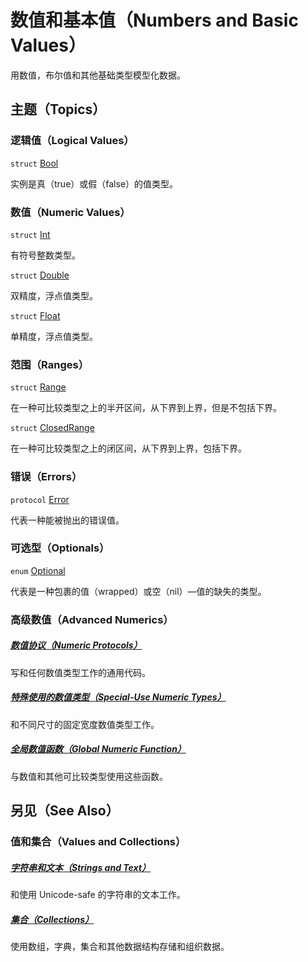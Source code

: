 # 数值和基本值（Numbers and Basic Values）

用数值，布尔值和其他基础类型模型化数据。

## 主题（Topics）

### 逻辑值（Logical Values）

`struct` [Bool](https://developer.apple.com/documentation/swift/bool)

实例是真（true）或假（false）的值类型。

### 数值（Numeric Values）

`struct` [Int](https://developer.apple.com/documentation/swift/int)

有符号整数类型。

`struct` [Double](https://developer.apple.com/documentation/swift/double)

双精度，浮点值类型。

`struct` [Float](https://developer.apple.com/documentation/swift/float)

单精度，浮点值类型。

### 范围（Ranges）

`struct` [Range](https://developer.apple.com/documentation/swift/range)

在一种可比较类型之上的半开区间，从下界到上界，但是不包括下界。

`struct` [ClosedRange](https://developer.apple.com/documentation/swift/closedrange)

在一种可比较类型之上的闭区间，从下界到上界，包括下界。

### 错误（Errors）

`protocol` [Error](https://developer.apple.com/documentation/swift/error)

代表一种能被抛出的错误值。

### 可选型（Optionals）

`enum` [Optional](https://developer.apple.com/documentation/swift/optional)

代表是一种包裹的值（wrapped）或空（nil）—值的缺失的类型。

### 高级数值（Advanced Numerics）

##### [数值协议（Numeric Protocols）](https://developer.apple.com/documentation/swift/numbers_and_basic_values/numeric_protocols)

写和任何数值类型工作的通用代码。

##### [特殊使用的数值类型（Special-Use Numeric Types）](https://developer.apple.com/documentation/swift/numbers_and_basic_values/special_use_numeric_types)

和不同尺寸的固定宽度数值类型工作。

##### [全局数值函数（Global Numeric Function）](https://developer.apple.com/documentation/swift/numbers_and_basic_values/global_numeric_functions)

与数值和其他可比较类型使用这些函数。

## 另见（See Also）

### 值和集合（Values and Collections）

##### [字符串和文本（Strings and Text）](https://developer.apple.com/documentation/swift/strings_and_text)

和使用 Unicode-safe 的字符串的文本工作。

##### [集合（Collections）](https://developer.apple.com/documentation/swift/collections)

使用数组，字典，集合和其他数据结构存储和组织数据。